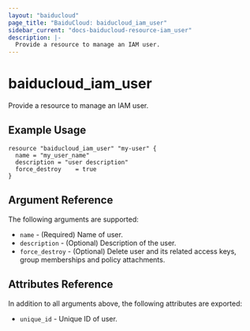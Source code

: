 ```yaml
---
layout: "baiducloud"
page_title: "BaiduCloud: baiducloud_iam_user"
sidebar_current: "docs-baiducloud-resource-iam_user"
description: |-
  Provide a resource to manage an IAM user.
---
```


# baiducloud_iam_user

Provide a resource to manage an IAM user.

## Example Usage

```hcl
resource "baiducloud_iam_user" "my-user" {
  name = "my_user_name"
  description = "user description"
  force_destroy    = true
}
```

## Argument Reference

The following arguments are supported:

* `name` - (Required) Name of user.
* `description` - (Optional) Description of the user.
* `force_destroy` - (Optional) Delete user and its related access keys, group memberships and policy attachments.

## Attributes Reference

In addition to all arguments above, the following attributes are exported:

* `unique_id` - Unique ID of user.


